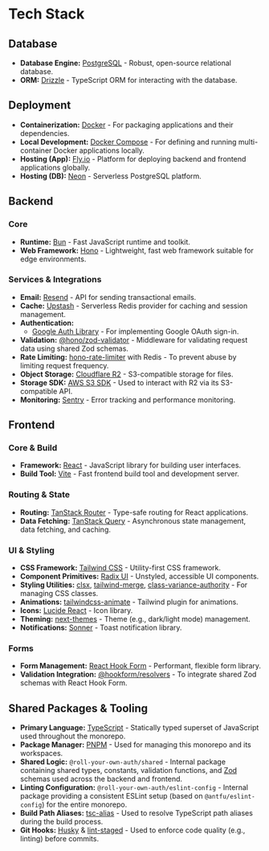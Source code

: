 # Tech Stack

## Database

- **Database Engine:** [PostgreSQL](https://www.postgresql.org/docs) - Robust, open-source relational database.
- **ORM:** [Drizzle](https://orm.drizzle.team/docs/overview) - TypeScript ORM for interacting with the database.

## Deployment

- **Containerization:** [Docker](https://docs.docker.com/) - For packaging applications and their dependencies.
- **Local Development:** [Docker Compose](https://docs.docker.com/compose) - For defining and running multi-container Docker applications locally.
- **Hosting (App):** [Fly.io](https://fly.io/docs) - Platform for deploying backend and frontend applications globally.
- **Hosting (DB):** [Neon](https://neon.tech/docs) - Serverless PostgreSQL platform.

## Backend

### Core
- **Runtime:** [Bun](https://bun.sh/docs) - Fast JavaScript runtime and toolkit.
- **Web Framework:** [Hono](https://hono.dev/docs) - Lightweight, fast web framework suitable for edge environments.

### Services & Integrations
- **Email:** [Resend](https://resend.com/docs) - API for sending transactional emails.
- **Cache:** [Upstash](https://upstash.com/docs) - Serverless Redis provider for caching and session management.
- **Authentication:** 
  - [Google Auth Library](https://cloud.google.com/nodejs/docs/reference/google-auth-library/latest) - For implementing Google OAuth sign-in.
- **Validation:** [@hono/zod-validator](https://hono.dev/middleware/builtin/zod-validator) - Middleware for validating request data using shared Zod schemas.
- **Rate Limiting:** [hono-rate-limiter](https://github.com/honojs/middleware/tree/main/packages/rate-limiter) with Redis - To prevent abuse by limiting request frequency.
- **Object Storage:** [Cloudflare R2](https://developers.cloudflare.com/r2) - S3-compatible storage for files.
- **Storage SDK:** [AWS S3 SDK](https://aws.amazon.com/sdk-for-javascript) - Used to interact with R2 via its S3-compatible API.
- **Monitoring:** [Sentry](https://docs.sentry.io/platforms/javascript/guides/bun) - Error tracking and performance monitoring.

## Frontend

### Core & Build
- **Framework:** [React](https://react.dev/) - JavaScript library for building user interfaces.
- **Build Tool:** [Vite](https://vitejs.dev/) - Fast frontend build tool and development server.

### Routing & State
- **Routing:** [TanStack Router](https://tanstack.com/router/latest) - Type-safe routing for React applications.
- **Data Fetching:** [TanStack Query](https://tanstack.com/query/latest) - Asynchronous state management, data fetching, and caching.

### UI & Styling
- **CSS Framework:** [Tailwind CSS](https://tailwindcss.com/docs) - Utility-first CSS framework.
- **Component Primitives:** [Radix UI](https://www.radix-ui.com/primitives) - Unstyled, accessible UI components.
- **Styling Utilities:** [clsx](https://github.com/lukeed/clsx), [tailwind-merge](https://github.com/dcastil/tailwind-merge), [class-variance-authority](https://cva.style/docs) - For managing CSS classes.
- **Animations:** [tailwindcss-animate](https://github.com/jamiebuilds/tailwindcss-animate) - Tailwind plugin for animations.
- **Icons:** [Lucide React](https://lucide.dev/) - Icon library.
- **Theming:** [next-themes](https://github.com/pacocoursey/next-themes) - Theme (e.g., dark/light mode) management.
- **Notifications:** [Sonner](https://sonner.emilkowal.ski/) - Toast notification library.

### Forms
- **Form Management:** [React Hook Form](https://react-hook-form.com/) - Performant, flexible form library.
- **Validation Integration:** [@hookform/resolvers](https://github.com/react-hook-form/resolvers) - To integrate shared Zod schemas with React Hook Form.

## Shared Packages & Tooling

- **Primary Language:** [TypeScript](https://www.typescriptlang.org/docs) - Statically typed superset of JavaScript used throughout the monorepo.
- **Package Manager:** [PNPM](https://pnpm.io/workspaces) - Used for managing this monorepo and its workspaces.
- **Shared Logic:** `@roll-your-own-auth/shared` - Internal package containing shared types, constants, validation functions, and [Zod](https://zod.dev/) schemas used across the backend and frontend.
- **Linting Configuration:** `@roll-your-own-auth/eslint-config` - Internal package providing a consistent ESLint setup (based on `@antfu/eslint-config`) for the entire monorepo.
- **Build Path Aliases:** [tsc-alias](https://github.com/justkey007/tsc-alias) - Used to resolve TypeScript path aliases during the build process.
- **Git Hooks:** [Husky](https://typicode.github.io/husky/) & [lint-staged](https://github.com/okonet/lint-staged) - Used to enforce code quality (e.g., linting) before commits.